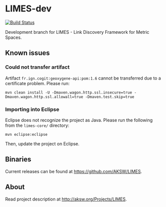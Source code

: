 # LIMES-dev

[![Build Status](https://travis-ci.org/AKSW/LIMES-dev.svg?branch=dev)](https://travis-ci.org/AKSW/LIMES-dev)

Development branch for LIMES - Link Discovery Framework for Metric Spaces.

## Known issues

### Could not transfer artifact
Artifact `fr.ign.cogit:geoxygene-api:pom:1.6` cannot be transferred due to a certificate problem. Please run:
```
mvn clean install -U -Dmaven.wagon.http.ssl.insecure=true -Dmaven.wagon.http.ssl.allowall=true -Dmaven.test.skip=true
```

### Importing into Eclipse
Eclipse does not recognize the project as Java. Please run the following from the `limes-core/` directory:
```
mvn eclipse:eclipse
```
Then, update the project on Eclipse.

## Binaries
Current releases can be found at https://github.com/AKSW/LIMES.

## About
Read project description at http://aksw.org/Projects/LIMES.
